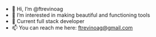 - 👋 Hi, I’m @ftrevinoag
- 👀 I’m interested in making beautiful and functioning tools
- 🌱 Current full stack developer
- 📫 You can reach me here: ftrevinoag@gmail.com

<!---
ftrevinoag/ftrevinoag is a ✨ special ✨ repository because its `README.md` (this file) appears on your GitHub profile.
You can click the Preview link to take a look at your changes.
--->
